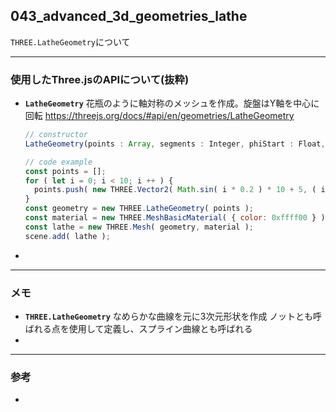 ## 043_advanced_3d_geometries_lathe

``THREE.LatheGeometry``について

---
### 使用したThree.jsのAPIについて(抜粋)

- **``LatheGeometry``**
  花瓶のように軸対称のメッシュを作成。旋盤はY軸を中心に回転
  https://threejs.org/docs/#api/en/geometries/LatheGeometry

  ```javascript
  // constructor
  LatheGeometry(points : Array, segments : Integer, phiStart : Float, phiLength : Float)
  
  // code example
  const points = [];
  for ( let i = 0; i < 10; i ++ ) {
  	points.push( new THREE.Vector2( Math.sin( i * 0.2 ) * 10 + 5, ( i - 5 ) * 2 ) );
  }
  const geometry = new THREE.LatheGeometry( points );
  const material = new THREE.MeshBasicMaterial( { color: 0xffff00 } );
  const lathe = new THREE.Mesh( geometry, material );
  scene.add( lathe );
  ```



- 

---
### メモ

- **``THREE.LatheGeometry``**
  なめらかな曲線を元に3次元形状を作成
  ノットとも呼ばれる点を使用して定義し、スプライン曲線とも呼ばれる
- 

------

### 参考

- 
